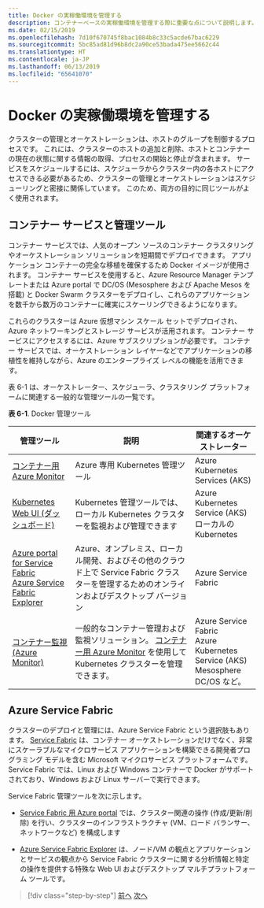```yaml
---
title: Docker の実稼働環境を管理する
description: コンテナーベースの実稼働環境を管理する際に重要な点について説明します。
ms.date: 02/15/2019
ms.openlocfilehash: 7d10f670745f8bac1084b8c33c5acde67bac6229
ms.sourcegitcommit: 5bc85ad81d96b8dc2a90ce53bada475ee5662c44
ms.translationtype: HT
ms.contentlocale: ja-JP
ms.lasthandoff: 06/13/2019
ms.locfileid: "65641070"
---
```

# <a name="manage-production-docker-environments"></a>Docker の実稼働環境を管理する

クラスターの管理とオーケストレーションは、ホストのグループを制御するプロセスです。 これには、クラスターのホストの追加と削除、ホストとコンテナーの現在の状態に関する情報の取得、プロセスの開始と停止が含まれます。 サービスをスケジュールするには、スケジューラからクラスター内の各ホストにアクセスできる必要があるため、クラスターの管理とオーケストレーションはスケジューリングと密接に関係しています。 このため、両方の目的に同じツールがよく使用されます。

## <a name="container-service-and-management-tools"></a>コンテナー サービスと管理ツール

コンテナー サービスでは、人気のオープン ソースのコンテナー クラスタリングやオーケストレーション ソリューションを短期間でデプロイできます。 アプリケーション コンテナーの完全な移植を確保するため Docker イメージが使用されます。 コンテナー サービスを使用すると、Azure Resource Manager テンプレートまたは Azure portal で DC/OS (Mesosphere および Apache Mesos を搭載) と Docker Swarm クラスターをデプロイし、これらのアプリケーションを数千から数万のコンテナーに確実にスケーリングできるようになります。

これらのクラスターは Azure 仮想マシン スケール セットでデプロイされ、Azure ネットワーキングとストレージ サービスが活用されます。 コンテナー サービスにアクセスするには、Azure サブスクリプションが必要です。 コンテナー サービスでは、オーケストレーション レイヤーなどでアプリケーションの移植性を維持しながら、Azure のエンタープライズ レベルの機能を活用できます。

表 6-1 は、オーケストレーター、スケジューラ、クラスタリング プラットフォームに関連する一般的な管理ツールの一覧です。

**表 6-1**. Docker 管理ツール

| 管理ツール | 説明 | 関連するオーケストレーター |
|------------------|-------------|-----------------------|
| [コンテナー用 Azure Monitor](https://docs.microsoft.com/azure/monitoring/monitoring-container-insights-overview) | Azure 専用 Kubernetes 管理ツール | Azure Kubernetes Services (AKS) |
| [Kubernetes Web UI (ダッシュボード)](https://kubernetes.io/docs/tasks/access-application-cluster/web-ui-dashboard/) | Kubernetes 管理ツールでは、ローカル Kubernetes クラスターを監視および管理できます | Azure Kubernetes Service (AKS)<br/>ローカルの Kubernetes |
| [Azure portal for Service Fabric](https://docs.microsoft.com/azure/service-fabric/service-fabric-cluster-creation-via-portal)<br/>[Azure Service Fabric Explorer](https://docs.microsoft.com/azure/service-fabric/service-fabric-visualizing-your-cluster) | Azure、オンプレミス、ローカル開発、およびその他のクラウド上で Service Fabric クラスターを管理するためのオンラインおよびデスクトップ バージョン | Azure Service Fabric |
| [コンテナー監視 (Azure Monitor)](https://docs.microsoft.com/azure/azure-monitor/insights/containers) | 一般的なコンテナー管理および監視ソリューション。 [コンテナー用 Azure Monitor](https://docs.microsoft.com/azure/monitoring/monitoring-container-insights-overview) を使用して Kubernetes クラスターを管理できます。 | Azure Service Fabric<br/>Azure Kubernetes Service (AKS)<br/>Mesosphere DC/OS など。 |

## <a name="azure-service-fabric"></a>Azure Service Fabric

クラスターのデプロイと管理には、Azure Service Fabric という選択肢もあります。 [Service Fabric](https://azure.microsoft.com/services/service-fabric/) は、コンテナー オーケストレーションだけでなく、非常にスケーラブルなマイクロサービス アプリケーションを構築できる開発者プログラミング モデルを含む Microsoft マイクロサービス プラットフォームです。 Service Fabric では、Linux および Windows コンテナーで Docker がサポートされており、Windows および Linux サーバーで実行できます。

Service Fabric 管理ツールを次に示します。

- [Service Fabric 用 Azure portal](https://docs.microsoft.com/azure/service-fabric/service-fabric-cluster-creation-via-portal) では、クラスター関連の操作 (作成/更新/削除) を行い、クラスターのインフラストラクチャ (VM、ロード バランサー、ネットワークなど) を構成します

- [Azure Service Fabric Explorer](https://docs.microsoft.com/azure/service-fabric/service-fabric-visualizing-your-cluster) は、ノード/VM の観点とアプリケーションとサービスの観点から Service Fabric クラスターに関する分析情報と特定の操作を提供する特殊な Web UI およびデスクトップ マルチプラットフォーム ツールです。

>[!div class="step-by-step"]
>[前へ](run-microservices-based-applications-in-production.md)
>[次へ](monitor-containerized-application-services.md)
